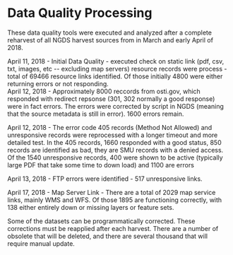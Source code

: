 
# Data Quality Processing

These data quality tools were executed and analyzed after a complete reharvest of all NGDS harvest sources from in March and early April of 2018.

April 11, 2018 - Initial Data Quality - executed check on static link (pdf, csv, txt, images, etc -- excluding map servers) resource records were process - total of 69466 resource links identified.  Of those initially 4800 were either returning errors or not responding.  
April 12, 2018 - Approximately 8000 reccords from osti.gov, which responded with redirect repsonse (301, 302 normally a good response) were in fact errors. The errors were corrected by script in NGDS (meaning that the source metadata is still in error). 1600 errors remain.

April 12, 2018 - The error code 405 records (Method Not Allowed) and unresponsive records were reprocessed with a longer timeout and more detailed test.  In the 405 records, 1660 responded with a good status, 850 records are identified as bad, they are SMU records with a denied access. Of the 1540 unresponsive records, 400 were shown to be active (typically large PDF that take some time to down load) and 1100 are errors

April 13, 2018 - FTP errors were identified - 517 unresponsive links.  

April 17, 2018 - Map Server Link - There are a total of 2029 map service links, mainly WMS and WFS. Of those 1895 are functioning correctly, with 138 either entirely down or missing layers or feature sets.

Some of the datasets can be programmatically corrected.  These corrections must be reapplied after each harvest. There are a number of  obsolete that will be deleted, and there are several thousand that will require manual update. 



